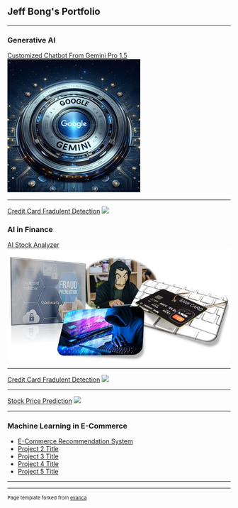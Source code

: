 ## Jeff Bong's Portfolio

---

### Generative AI

[Customized Chatbot From Gemini Pro 1.5](https://github.com/bongjoonsiong/blob/Generative-AI/main/GeminiChatBot)
<br>
<img src="images/GoogleGeminiPro.jpg?raw=true"/>

---
[Credit Card Fradulent Detection](/newpage22345.md)
<img src="images/dummy_thumbnail.jpg?raw=true"/>

### AI in Finance

[AI Stock Analyzer](/sample_page)
<img src="images/ccfraud2022.jpg?raw=true"/>

---
[Credit Card Fradulent Detection](https://github.com/bongjoonsiong/Feature-Store/blob/main/Feature_Store_with_Streaming_Ingestion_SDK.ipynb)
<img src="images/dummy_thumbnail.jpg?raw=true"/>

---
[Stock Price Prediction](http://example.com/)
<img src="images/dummy_thumbnail.jpg?raw=true"/>

---

### Machine Learning in E-Commerce 

- [E-Commerce Recommendation System](http://example.com/)
- [Project 2 Title](http://example.com/)
- [Project 3 Title](http://example.com/)
- [Project 4 Title](http://example.com/)
- [Project 5 Title](http://example.com/)

---




---
<p style="font-size:11px">Page template forked from <a href="https://github.com/evanca/quick-portfolio">evanca</a></p>
<!-- Remove above link if you don't want to attibute -->
